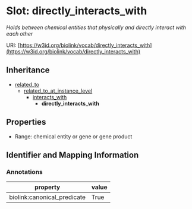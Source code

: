# Slot: directly_interacts_with
_Holds between chemical entities that physically and directly interact with each other_


URI: [https://w3id.org/biolink/vocab/directly_interacts_with](https://w3id.org/biolink/vocab/directly_interacts_with)




## Inheritance

* [related_to](related_to.md)
    * [related_to_at_instance_level](related_to_at_instance_level.md)
        * [interacts_with](interacts_with.md)
            * **directly_interacts_with**



## Properties

 * Range: chemical entity or gene or gene product



## Identifier and Mapping Information





### Annotations

| property | value |
| --- | --- |
| biolink:canonical_predicate | True |


